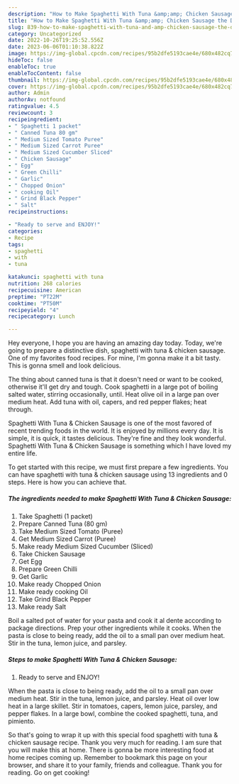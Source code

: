 ```yaml
---
description: "How to Make Spaghetti With Tuna &amp;amp; Chicken Sausage the Delicious}"
title: "How to Make Spaghetti With Tuna &amp;amp; Chicken Sausage the Delicious}"
slug: 839-how-to-make-spaghetti-with-tuna-and-amp-chicken-sausage-the-delicious
category: Uncategorized
date: 2022-10-26T19:25:52.556Z
date: 2023-06-06T01:10:38.822Z
image: https://img-global.cpcdn.com/recipes/95b2dfe5193cae4e/680x482cq70/spaghetti-with-tuna-chicken-sausage-recipe-main-photo.jpg
hideToc: false
enableToc: true
enableTocContent: false
thumbnail: https://img-global.cpcdn.com/recipes/95b2dfe5193cae4e/680x482cq70/spaghetti-with-tuna-chicken-sausage-recipe-main-photo.jpg
cover: https://img-global.cpcdn.com/recipes/95b2dfe5193cae4e/680x482cq70/spaghetti-with-tuna-chicken-sausage-recipe-main-photo.jpg
author: Admin
authorAv: notfound
ratingvalue: 4.5
reviewcount: 3
recipeingredient:
- " Spaghetti 1 packet"
- " Canned Tuna 80 gm"
- " Medium Sized Tomato Puree"
- " Medium Sized Carrot Puree"
- " Medium Sized Cucumber Sliced"
- " Chicken Sausage"
- " Egg"
- " Green Chilli"
- " Garlic"
- " Chopped Onion"
- " cooking Oil"
- " Grind Black Pepper"
- " Salt"
recipeinstructions:

- "Ready to serve and ENJOY!"
categories:
- Recipe
tags:
- spaghetti
- with
- tuna

katakunci: spaghetti with tuna 
nutrition: 268 calories
recipecuisine: American
preptime: "PT22M"
cooktime: "PT50M"
recipeyield: "4"
recipecategory: Lunch

---
```



Hey everyone, I hope you are having an amazing day today. Today, we're going to prepare a distinctive dish, spaghetti with tuna &amp; chicken sausage. One of my favorites food recipes. For mine, I'm gonna make it a bit tasty. This is gonna smell and look delicious.

The thing about canned tuna is that it doesn&#39;t need or want to be cooked, otherwise it&#39;ll get dry and tough. Cook spaghetti in a large pot of boiling salted water, stirring occasionally, until. Heat olive oil in a large pan over medium heat. Add tuna with oil, capers, and red pepper flakes; heat through.

Spaghetti With Tuna &amp; Chicken Sausage is one of the most favored of recent trending foods in the world. It is enjoyed by millions every day. It is simple, it is quick, it tastes delicious. They're fine and they look wonderful. Spaghetti With Tuna &amp; Chicken Sausage is something which I have loved my entire life.


To get started with this recipe, we must first prepare a few ingredients. You can have spaghetti with tuna &amp; chicken sausage using 13 ingredients and 0 steps. Here is how you can achieve that.

<!--inarticleads1-->

##### The ingredients needed to make Spaghetti With Tuna &amp; Chicken Sausage:

1. Take  Spaghetti (1 packet)
1. Prepare  Canned Tuna (80 gm)
1. Take  Medium Sized Tomato (Puree)
1. Get  Medium Sized Carrot (Puree)
1. Make ready  Medium Sized Cucumber (Sliced)
1. Take  Chicken Sausage
1. Get  Egg
1. Prepare  Green Chilli
1. Get  Garlic
1. Make ready  Chopped Onion
1. Make ready  cooking Oil
1. Take  Grind Black Pepper
1. Make ready  Salt


Boil a salted pot of water for your pasta and cook it al dente according to package directions. Prep your other ingredients while it cooks. When the pasta is close to being ready, add the oil to a small pan over medium heat. Stir in the tuna, lemon juice, and parsley. 

<!--inarticleads2-->

##### Steps to make Spaghetti With Tuna &amp; Chicken Sausage:


1. Ready to serve and ENJOY!

When the pasta is close to being ready, add the oil to a small pan over medium heat. Stir in the tuna, lemon juice, and parsley. Heat oil over low heat in a large skillet. Stir in tomatoes, capers, lemon juice, parsley, and pepper flakes. In a large bowl, combine the cooked spaghetti, tuna, and pimiento. 

So that's going to wrap it up with this special food spaghetti with tuna &amp; chicken sausage recipe. Thank you very much for reading. I am sure that you will make this at home. There is gonna be more interesting food at home recipes coming up. Remember to bookmark this page on your browser, and share it to your family, friends and colleague. Thank you for reading. Go on get cooking!
